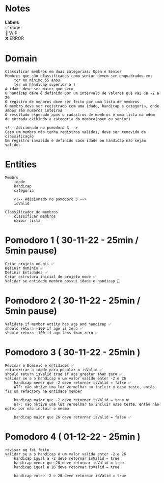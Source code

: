 # Notes

**Labels**  
✅ done  
🚧 WIP  
❌ ERROR  

# Domain
    Classificar membros em duas categorias: Open e Senior
    Membros que são classificados como senior devem ser enquadrados em:
        ter no minimo 55 anos
        ter um handicap superior a 7
    A idade deve ser maior que zero 
    O handicap deve é definido por um intervalo de valores que vai de -2 a 26
    O registro de menbros deve ser feito por uma lista de membros
    O membro deve ser registrado com uma idade, handicap e categoria, onde ambos são numeros inteiros 
    O resultado esperado apos o cadastros de membros é uma lista na odem de entrada exibindo a categoria do membro(open ou senior)

    <!-- Adicionado no pomodoro 3 -->
    Caso um membro não tenha registros validos, deve ser removido da classificação
    Um registro invalido é definido caso idade ou handicap não sejam validos 

# Entities
    Membro 
        idade
        handicap
        categoria

        <!-- Adicionado no pomodoro 3 -->
        isValid

    Classificador de membros 
        classificar membros 
        exibir lista


# Pomodoro 1 ( 30-11-22 - 25min / 5min pause)
    Criar projeto no git ✅ 
    Definir dominio ✅ 
    Definir Entidades ✅ 
    Criar estrutura inicial de projeto node ✅ 
    Validar se entidade membro possui idade e handicap 🚧

# Pomodoro 2 ( 30-11-22 - 25min / 5min pause)
    Validate if member entity has age and handicap ✅ 
    should return -100 if age is zero ✅ 
    should return -100 if age less than zero ✅ 

# Pomodoro 3 ( 30-11-22 - 25min )
    Revisar o Dominio e entidades ✅ 
    refatorirar a idade para popular o isValid ✅
    should return isValid true if age greater than zero ✅
    validar se a o handicap é um valor valido enter -2 e 26 
        handicap menor que -2 deve retornar isValid = false ✅
        WTF: não obtive uma luz vermelhar ao incluir o esse teste, então fiz um refactory na entidade member

        handicap maior que -2 deve retornar isValid = true ❌
        WTF: não obtive uma luz vermelhar ao incluir esse teste, então não optei por não incluir o mesmo 
        
        handicap maior que 26 deve retornar isValid = false ✅

<!-- Long break -->

# Pomodoro 4 ( 01-12-22 - 25min )
    revisar oq foi feito
    validar se a o handicap é um valor valido enter -2 e 26 
        handicap igual a -2 deve retornar isValid = true
        handicap menor que 26 deve retornar isValid = true
        handicap igual a 26 deve retornar isValid = true
        
        handicap entre -2 e 26 deve retornar isValid = true

